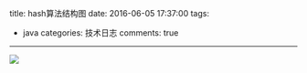 title: hash算法结构图
date: 2016-06-05 17:37:00
tags:
- java
categories: 技术日志
comments: true
---

<img src="/images/20140921141522505.png" />